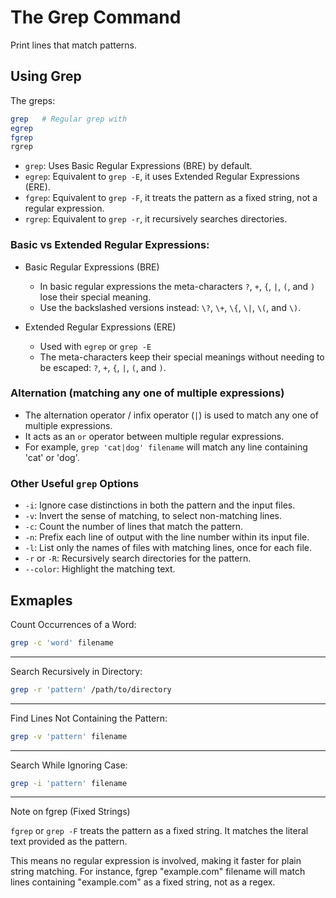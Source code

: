 

# The Grep Command
Print lines that match patterns.


## Using Grep
The greps:
```bash
grep   # Regular grep with 
egrep
fgrep
rgrep 
```
* `grep`: Uses Basic Regular Expressions (BRE) by default.
* `egrep`: Equivalent to `grep -E`, it uses Extended Regular Expressions (ERE).
* `fgrep`: Equivalent to `grep -F`, it treats the pattern as a fixed string, not a regular expression.
* `rgrep`: Equivalent to `grep -r`, it recursively searches directories.

###  Basic vs Extended Regular Expressions:
* Basic Regular Expressions (BRE)
    * In basic regular expressions the meta-characters 
      `?`, `+`, `{`, `|`, `(`, and `)` lose their special meaning. 
    * Use the backslashed versions instead: `\?`, `\+`, `\{`, `\|`, `\(`, and `\)`.

* Extended Regular Expressions (ERE)
    * Used with `egrep` or `grep -E`
    * The meta-characters keep their special meanings
      without needing to be escaped: `?`, `+`, `{`, `|`, `(`, and `)`.

### Alternation (matching any one of multiple expressions)

* The alternation operator / infix operator (`|`) 
  is used to match any one of multiple expressions.
* It acts as an `or` operator between multiple regular expressions.
* For example, `grep 'cat|dog' filename` will match any line containing 'cat' or 'dog'.

### Other Useful `grep` Options

- `-i`: Ignore case distinctions in both the pattern and the input files.
- `-v`: Invert the sense of matching, to select non-matching lines.
- `-c`: Count the number of lines that match the pattern.
- `-n`: Prefix each line of output with the line number within its input file.
- `-l`: List only the names of files with matching lines, once for each file.
- `-r` or `-R`: Recursively search directories for the pattern.
- `--color`: Highlight the matching text.




## Exmaples
Count Occurrences of a Word:
```bash
grep -c 'word' filename
```

---

Search Recursively in Directory:
```bash
grep -r 'pattern' /path/to/directory
```

---

Find Lines Not Containing the Pattern:
```bash
grep -v 'pattern' filename
```

---

Search While Ignoring Case:
```bash
grep -i 'pattern' filename
```

---

Note on fgrep (Fixed Strings)

`fgrep` or `grep -F` treats the pattern as a fixed string.
It matches the literal text provided as the pattern.

This means no regular expression is involved, making it faster for plain string matching.
For instance, fgrep "example.com" filename will match lines containing "example.com" as a fixed string, not as a regex.

